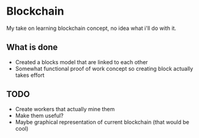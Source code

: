 # Blockchain
My take on learning blockchain concept, no idea what i'll do with it.

## What is done
- Created a blocks model that are linked to each other
- Somewhat functional proof of work concept so creating block actually takes effort

## TODO
- Create workers that actually mine them
- Make them useful?
- Maybe graphical representation of current blockchain (that would be cool)


